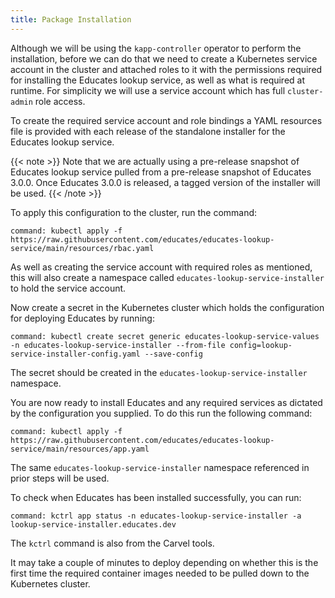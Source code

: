 ```yaml
---
title: Package Installation
---
```


Although we will be using the `kapp-controller` operator to perform the
installation, before we can do that we need to create a Kubernetes service
account in the cluster and attached roles to it with the permissions required
for installing the Educates lookup service, as well as what is required at
runtime. For simplicity we will use a service account which has full
`cluster-admin` role access.

To create the required service account and role bindings a YAML resources file
is provided with each release of the standalone installer for the Educates
lookup service.

{{< note >}}
Note that we are actually using a pre-release snapshot of Educates lookup
service pulled from a pre-release snapshot of Educates 3.0.0. Once Educates
3.0.0 is released, a tagged version of the installer will be used.
{{< /note >}}

To apply this configuration to the cluster, run the command:

```terminal:execute
command: kubectl apply -f https://raw.githubusercontent.com/educates/educates-lookup-service/main/resources/rbac.yaml
```

As well as creating the service account with required roles as mentioned, this
will also create a namespace called `educates-lookup-service-installer` to hold
the service account.

Now create a secret in the Kubernetes cluster which holds the configuration for
deploying Educates by running:

```terminal:execute
command: kubectl create secret generic educates-lookup-service-values -n educates-lookup-service-installer --from-file config=lookup-service-installer-config.yaml --save-config
```

The secret should be created in the `educates-lookup-service-installer` namespace.

You are now ready to install Educates and any required services as dictated by
the configuration you supplied. To do this run the following command:

```terminal:execute
command: kubectl apply -f https://raw.githubusercontent.com/educates/educates-lookup-service/main/resources/app.yaml
```

The same `educates-lookup-service-installer` namespace referenced in prior steps will be used.

To check when Educates has been installed successfully, you can run:

```terminal:execute
command: kctrl app status -n educates-lookup-service-installer -a lookup-service-installer.educates.dev
```

The `kctrl` command is also from the Carvel tools.

It may take a couple of minutes to deploy depending on whether this is the first
time the required container images needed to be pulled down to the Kubernetes
cluster.
